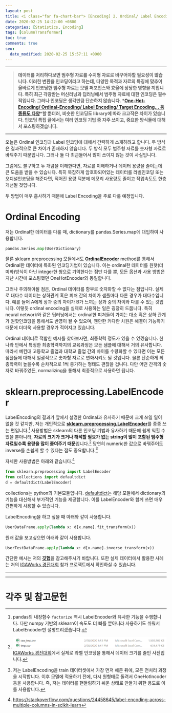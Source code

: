 ```yaml
---
layout: post
title: <i class="far fa-chart-bar"> [Encoding] 2. Ordinal/ Label Encoding</i>
date: 2020-02-25 14:22:00 +0800
categories: [Statistics, Encoding]
tags: [ColumnTransformer]
toc: true
comments: true
seo:
  date_modified: 2020-02-25 15:57:11 +0900
---
```


***  
> <b>데이터를 처리하다보면 범주형 자료를 수치형 자료로 바꾸어야할 필요성이 많습니다. 이러한 변환을 인코딩이라고 하는데, 다양한 목적과 자료의 특징에 맞추어 올바르게 인코딩한 범주형 자료는 모델 퍼포먼스와 효율에 상당한 영향을 끼칩니다. 특히 최근 각광받는 머신러닝과 딥러닝에서 범주형 자료에 대한 인코딩은 필수적입니다. 그러나 인코딩은 생각만큼 단순하지 않습니다. *[One-Hot-Encoding/ Ordinal-Encoding/ Label Encoding/ Target Encoding... 등 종류도 다양](http://contrib.scikit-learn.org/categorical-encoding/index.html)*할 뿐더러, 비슷한 인코딩도 library에 따라 크고작은 차이가 있습니다. 인코딩 특집 글에서는 여러 인코딩 기법 중 자주 쓰이고, 중요한 방식들에 대해서 포스팅하겠습니다.</b>   


***  

  
  
오늘은 Ordinal 인코딩과 Label 인코딩에 대해서 간략하게 소개하려고 합니다. 두 방식은 결과적으로 큰 차이가 존재하지 않습니다. 두 방식 모두 범주형 자료를 숫자형 자료로 바꿔주기 때문입니다. 그러나 둘 다 최근들어서 많이 쓰이지 않는 것이 사실입니다.  

그럼에도 불구하고 두 개념을 이해한다면, 자료를 이해하거나 데이터 용량을 줄이는데 큰 도움을 받을 수 있습니다. 특히 복잡하게 암호화되어있는 데이터를 라벨인코딩 또는 오디널인코딩을 해준다면, 적어진 용량 덕분에 메모리 사용량도 줄이고 작업속도도 한층 개선될 것입니다.  

두 방법이 매우 흡사하기 때문에 Label Encoding을 주로 다룰 예정입니다.  

# Ordinal Encoding  
저는 Ordinal한 데이터를 다룰 때, dictionary를 pandas.Series.map에 대입하여 사용합니다.  

```python
pandas.Series.map(UserDictionary)
```  
물론 sklearn.preprocessing 모듈에서도 <b>[OrdinalEncoder](https://scikit-learn.org/stable/modules/generated/sklearn.preprocessing.OrdinalEncoder.html)</b> method를 통해서 Ordinal한 데이터에 특화된 인코딩기법이 있습니다. 이는 ordinal한 데이터를 원핫(더미화)방식이 아닌 integer한 쌍으로 기억한다는 점만 다를 뿐, 모든 옵션과 사용 방법은 지난 시간에 포스팅했던 OneHotEncoder와 동일합니다.  

그러나 주의해야될 점은, Ordinal 데이터를 함부로 숫자화할 수 없다는 점입니다. 실제로 대다수 데이터는 상하관계 혹은 피쳐 간의 차이가 샘플마다 다른 경우가 대다수입니다. 예를 들어 A에게 상과 중의 차이가 B가 느끼는 상과 중의 차이와 다를 수 있는 것입니다. 이렇듯 ordinal encoding을 실제로 사용하는 일은 굉장히 드뭅니다. 특히 neural network와 같은 딥러닝에서는 ordinal한 피쳐들이 가지는 대소 혹은 상하 관계가 원핫인코딩을 통해서도 반영이 될 수 있으며, 웬만한 커다란 차원은 해결이 가능하기 때문에 더더욱 사용할 경우가 적어지고 있습니다.  

Ordinal 데이터로 적합한 예시를 찾아보자면, 최종학력 정도가 있을 수 있겠습니다. 한 나라 안에서 특정한 최종학력까지의 교육과정은 모든 샘플에 대해서 거의 유사합니다. 따라서 예컨대 고등학교 졸업과 대학교 졸업 간의 차이를 수량화할 수 있다면 이는 모든 샘플들에 대해서 일괄적으로 숫자형 자료로 변화시켜도 될 것입니다. 물론 단순하게 최종학력이 높을수록 순차적으로 1씩 증가하는 형태도 괜찮을 겁니다. 다만 어떤 간격의 숫자로 바꿔주었든, normalizing을 통해서 최종적으로 사용하면 됩니다.  



# sklearn.preprocessing.LabelEncoder
LabelEncoding의 결과가 앞에서 설명한 Ordinal과 유사하기 때문에 크게 쓰일 일이 없을 것 같지만, 저는 개인적으로 <b>[sklearn.preprocessing.LabelEncoder](https://scikit-learn.org/stable/modules/generated/sklearn.preprocessing.LabelEncoder.html)</b>를 종종 쓰는 편입니다.[^fac] 사용방법은 sklearn의 다른 인코딩 기법과 유사하기 때문에 쉽게 익힐 수 있을 뿐아니라, <b>자료의 크기가 크거나 해석할 필요가 없는 string이 많이 포함된 범주형 자료일수록 용량을 많이 줄여주기 때문</b>입니다.[^ex] 당연히 numeric한 값으로 바꿔주어도 inverse를 손쉽게 할 수 있다는 점도 중요합니다.[^usage]  

[^fac]: pandas의 내장함수 `factorize` 역시 LabelEncoder와 유사한 기능을 수행합니다. 다만 numpy 기반의 sklearn이 속도도 더 빠를 뿐아니라 사용하기도 쉬워서 LabelEncoder만 설명드리겠습니다.

[^ex]: ![ex](/assets/img/sample/[post][encoding]size.png) [IGAWorks 경진대회](https://haehwan.github.io/posts/Comp-CTR/)에서 실제로 라벨 인코딩을 통해서 데이터 크기를 줄인 사진입니다.   

[^usage]: 저는 LabelEncoding을 train 데이터셋에서 가장 먼저 해준 뒤에, 모든 전처리 과정을 시작합니다. 이후 모델에 적용하기 전에, 다시 원형태로 돌려서 OneHotIncoder 등을 사용합니다. 즉, 저는 데이터를 핸들링하기 쉬운 상태로 만들기 위한 용도로 이를 사용합니다.   

자세한 사용방법은 아래와 같습니다.[^ref]  

[^ref]: https://stackoverflow.com/questions/24458645/label-encoding-across-multiple-columns-in-scikit-learn  


```python
from sklearn.preprocessing import LabelEncoder
from collections import defaultdict
d = defaultdict(LabelEncoder)
```
collections는 python의 기본모듈입니다. [defaultdict](https://docs.python.org/2/library/collections.html#defaultdict-objects)는 해당 모듈에서 dictionary의 기능을 대신해서 부가적인 기능을 제공합니다. 이를 LabelEncoder와 함께 쓰면 매우 간편하게 사용할 수 있습니다.  

LabelEncoding을 하고 싶을 때 아래와 같이 사용합니다.  
```python
UserDataFrame.apply(lambda x: d[x.name].fit_transform(x))
```

원래 값을 보고싶으면 아래와 같이 사용합니다.  
```python
UserTestDataFrame.apply(lambda x: d[x.name].inverse_transform(x))
```

간단한 예시는 저의 <b>[깃헙](https://github.com/HaeHwan/HaeHwan.github.io/blob/master/_posts/%5BEncoding%5D%20OHE/LabelEncoder.md)</b>을 참고해주시기 바랍니다. 또한 실제 데이터에서 활용한 사례는 저의 [IGAWorks 경진대회](https://haehwan.github.io/tabs/projects/) 참가 프로젝트에서 확인하실 수 있습니다.

***
***

# 각주 및 참고문헌

